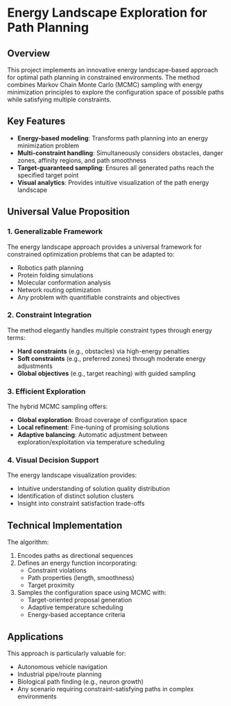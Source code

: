 # Energy Landscape Exploration for Path Planning

## Overview
This project implements an innovative energy landscape-based approach for optimal path planning in constrained environments. The method combines Markov Chain Monte Carlo (MCMC) sampling with energy minimization principles to explore the configuration space of possible paths while satisfying multiple constraints.

## Key Features
- **Energy-based modeling**: Transforms path planning into an energy minimization problem
- **Multi-constraint handling**: Simultaneously considers obstacles, danger zones, affinity regions, and path smoothness
- **Target-guaranteed sampling**: Ensures all generated paths reach the specified target point
- **Visual analytics**: Provides intuitive visualization of the path energy landscape

## Universal Value Proposition

### 1. Generalizable Framework
The energy landscape approach provides a universal framework for constrained optimization problems that can be adapted to:
- Robotics path planning
- Protein folding simulations
- Molecular conformation analysis
- Network routing optimization
- Any problem with quantifiable constraints and objectives

### 2. Constraint Integration
The method elegantly handles multiple constraint types through energy terms:
- **Hard constraints** (e.g., obstacles) via high-energy penalties
- **Soft constraints** (e.g., preferred zones) through moderate energy adjustments
- **Global objectives** (e.g., target reaching) with guided sampling

### 3. Efficient Exploration
The hybrid MCMC sampling offers:
- **Global exploration**: Broad coverage of configuration space
- **Local refinement**: Fine-tuning of promising solutions
- **Adaptive balancing**: Automatic adjustment between exploration/exploitation via temperature scheduling

### 4. Visual Decision Support
The energy landscape visualization provides:
- Intuitive understanding of solution quality distribution
- Identification of distinct solution clusters
- Insight into constraint satisfaction trade-offs

## Technical Implementation
The algorithm:
1. Encodes paths as directional sequences
2. Defines an energy function incorporating:
   - Constraint violations
   - Path properties (length, smoothness)
   - Target proximity
3. Samples the configuration space using MCMC with:
   - Target-oriented proposal generation
   - Adaptive temperature scheduling
   - Energy-based acceptance criteria

## Applications
This approach is particularly valuable for:
- Autonomous vehicle navigation
- Industrial pipe/route planning
- Biological path finding (e.g., neuron growth)
- Any scenario requiring constraint-satisfying paths in complex environments
